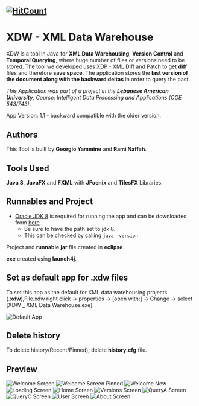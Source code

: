 [![HitCount](http://hits.dwyl.com/georgioyammine/{project}.svg)](http://hits.dwyl.com/georgioyammine/{project})
---
# XDW - XML Data Warehouse

XDW is a tool in Java for **XML Data Warehousing**, **Version Control** and **Temporal Querying**, where huge number of files or versions need to be stored. The tool we developed uses [XDP - XML Diff and Patch](https://github.com/georgioyammine/XDP-XML-Diff-and-Patch) to get **diff** files and therefore **save space**. The application stores the **last version of the document along with the backward deltas** in order to query the past.

_This Application was part of a project in the **Lebanese American University**, Course:  Intelligent Data Processing and Applications (COE 543/743)._

App Version: 1.1 - backward compatible with the older version.

## Authors
This Tool is built by **Georgio Yammine** and **Rami Naffah**.

## Tools Used
**Java 8**, **JavaFX** and **FXML** with **JFoenix** and **TilesFX** Libraries.

## Runnables and Project
* [Oracle JDK 8](https://www.oracle.com/java/technologies/javase/javase-jdk8-downloads.html) is required for running the app and can be downloaded from [here](https://www.oracle.com/java/technologies/javase/javase-jdk8-downloads.html). 
    * Be sure to have the path set to jdk 8. 
    * This can be checked by calling `java -version`

Project and **runnable** **jar** file created in **eclipse**.

**exe** created using **launch4j**.

## Set as default app for .xdw files
To set this app as the default for XML data warehousing projects (**.xdw**),File.xdw right click -> properties -> [open with:] -> Change -> select [XDW _ XML Data Warehouse.exe]. 

![Default App](/images/DefaultApp.png)

## Delete history
To delete history(Recent/Pinned), delete **history.cfg** file.

## Preview
![Welcome Screen](/images/welcomeOpen.png)
![Welcome Screen Pinned](/images/welcomeOpenP.png)
![Welcome New](/images/welcomeNew.png)
![Loading Screen](/images/loading.png)
![Home Screen](/images/Home.png)
![Versions Screen](/images/Versions.png)
![QueryA Screen](/images/QueryA.png)
![QueryC Screen](/images/QueryC.PNG)
![User Screen](/images/User.png)
![About Screen](/images/About.png)

